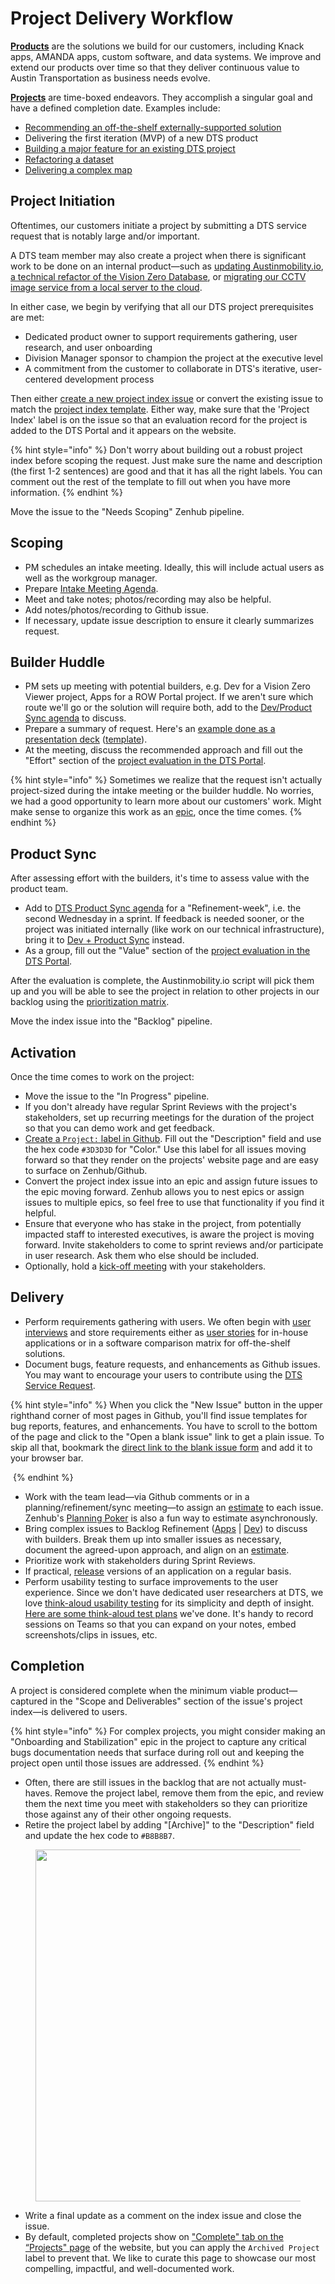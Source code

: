# Project Delivery Workflow

[**Products**](https://austinmobility.io/products) are the solutions we build for our customers, including Knack apps, AMANDA apps, custom software, and data systems. We improve and extend our products over time so that they deliver continuous value to Austin Transportation as business needs evolve.&#x20;

[**Projects**](https://austinmobility.io/projects) are time-boxed endeavors. They accomplish a singular goal and have a defined completion date. Examples include:

* [Recommending an off-the-shelf externally-supported solution](https://github.com/cityofaustin/atd-data-tech/issues/65)
* Delivering the first iteration (MVP) of a new DTS product
* [Building a major feature for an existing DTS project](https://github.com/cityofaustin/atd-data-tech/issues/533)
* [Refactoring a dataset](https://github.com/cityofaustin/atd-data-tech/issues/254)
* [Delivering a complex map](https://github.com/cityofaustin/atd-data-tech/issues/1911)

## Project Initiation

Oftentimes, our customers initiate a project by submitting a DTS service request that is notably large and/or important.&#x20;

A DTS team member may also create a project when there is significant work to be done on an internal product—such as [updating Austinmobility.io](https://austinmobility.io/projects/4199), [a technical refactor of the Vision Zero Database](https://austinmobility.io/projects/10430), or [migrating our CCTV image service from a local server to the cloud](https://austinmobility.io/projects/1046).

In either case, we begin by verifying that all our DTS project prerequisites are met:

* Dedicated product owner to support requirements gathering, user research, and user onboarding
* Division Manager sponsor to champion the project at the executive level&#x20;
* A commitment from the customer to collaborate in DTS's iterative, user-centered development process

Then either [create a new project index issue](https://github.com/cityofaustin/atd-data-tech/issues/new?assignees=\&labels=Project+Index\&projects=\&template=-all-purpose--project-index.md\&title=Project%3A+%5BYour+Project+Name+in+Title+Case%5D) or convert the existing issue to match the [project index template](https://github.com/cityofaustin/atd-data-tech/issues/new?assignees=\&labels=Project+Index\&projects=\&template=-all-purpose--project-index.md\&title=Project%3A+%5BYour+Project+Name+in+Title+Case%5D). Either way, make sure that the 'Project Index' label is on the issue so that an evaluation record for the project is added to the DTS Portal and it appears on the website.

{% hint style="info" %}
Don't worry about building out a robust project index before scoping the request. Just make sure the name and description (the first 1-2 sentences) are good and that it has all the right labels. You can comment out the rest of the template to fill out when you have more information.&#x20;
{% endhint %}

Move the issue to the "Needs Scoping" Zenhub pipeline.&#x20;

## Scoping

* PM schedules an intake meeting. Ideally, this will include actual users as well as the workgroup manager.&#x20;
* Prepare [Intake Meeting Agenda](https://docs.google.com/document/d/1AcjxHv6XCEutSAIzNebnxNR9EL8CORiHrVfNlQuChII/edit#heading=h.f4j2i9aovme).
* Meet and take notes; photos/recording may also be helpful.
* Add notes/photos/recording to Github issue.
* If necessary, update issue description to ensure it clearly summarizes request.

## Builder Huddle

* PM sets up meeting with potential builders, e.g. Dev for a Vision Zero Viewer project, Apps for a ROW Portal project. If we aren't sure which route we'll go or the solution will require both, add to the [Dev/Product Sync agenda](https://docs.google.com/document/d/1hWzg-qluRBrTetEGjg\_eHrR9qT4IqenaUgk6FR6APbU/edit) to discuss.&#x20;
* Prepare a summary of request. Here's an [example done as a presentation deck](https://docs.google.com/presentation/d/1brqKe0IfavZ4K8Dp2jv1QBW\_Kfa7umDROOiQ2lHc67I/edit#slide=id.p) ([template](https://docs.google.com/presentation/d/1i9rcEEsEIWtHLJd\_e0foQpNX9bQkffj4zHkzRsguW60/edit?usp=sharing)).&#x20;
* At the meeting, discuss the recommended approach and fill out the "Effort" section of the [project evaluation in the DTS Portal](https://atd.knack.com/dts#project-evaluation/).&#x20;

{% hint style="info" %}
Sometimes we realize that the request isn't actually project-sized during the intake meeting or the builder huddle. No worries, we had a good opportunity to learn more about our customers' work. Might make sense to organize this work as an [epic](github-project-management.md#epics), once the time comes.&#x20;
{% endhint %}

## Product Sync

After assessing effort with the builders, it's time to assess value with the product team.&#x20;

* Add to [DTS Product Sync agenda](https://docs.google.com/document/d/1SA3iEyfiBlnxgx2miYn5EncVeUrQyOtUfAk-93574z8/edit) for a "Refinement-week", i.e. the second Wednesday in a sprint. If feedback is needed sooner, or the project was initiated internally (like work on our technical infrastructure), bring it to [Dev + Product Sync](https://docs.google.com/document/d/1hWzg-qluRBrTetEGjg\_eHrR9qT4IqenaUgk6FR6APbU/edit) instead.&#x20;
* As a group, fill out the "Value" section of the [project evaluation in the DTS Portal](https://atd.knack.com/dts#project-evaluation/).&#x20;

After the evaluation is complete, the Austinmobility.io script will pick them up and you will be able to see the project in relation to other projects in our backlog using the [prioritization matrix](https://austinmobility.io/projects?status=backlog\&view=chart).&#x20;

Move the index issue into the "Backlog" pipeline.&#x20;

## Activation

Once the time comes to work on the project:

* Move the issue to the "In Progress" pipeline.&#x20;
* If you don't already have regular Sprint Reviews with the project's stakeholders, set up recurring meetings for the duration of the project so that you can demo work and get feedback.&#x20;
* [Create a `Project:` label in Github](https://github.com/cityofaustin/atd-data-tech/labels?q=project). Fill out the "Description" field and use the hex code `#3D3D3D` for "Color." Use this label for all issues moving forward so that they render on the projects' website page and are easy to surface on Zenhub/Github.&#x20;
* Convert the project index issue into an epic and assign future issues to the epic moving forward. Zenhub allows you to nest epics or assign issues to multiple epics, so feel free to use that functionality if you find it helpful.  &#x20;
* Ensure that everyone who has stake in the project, from potentially impacted staff to interested executives, is aware the project is moving forward. Invite stakeholders to come to sprint reviews and/or participate in user research. Ask them who else should be included.&#x20;
* Optionally, hold a [kick-off meeting](https://docs.google.com/presentation/d/10VOVnzf8Di\_IGhh0fInLdMvBgH4n-ysVegiN8LvsFOc/edit#slide=id.g653199e8f7\_0\_7) with your stakeholders.&#x20;

## Delivery

* Perform requirements gathering with users. We often begin with [user interviews](https://www.nngroup.com/courses/user-interviews/) and store requirements either as [user stories](https://docs.google.com/spreadsheets/d/1Uu1IiwqQGpkgXDWfoQsMKEckT0ry9avlFJyLdLe\_DZA/edit#gid=179231394) for in-house applications or in a software comparison matrix for off-the-shelf solutions.&#x20;
* Document bugs, feature requests, and enhancements as Github issues. You may want to encourage your users to contribute using the [DTS Service Request](https://atd.knack.com/dts#new-service-request/).&#x20;

{% hint style="info" %}
When you click the "New Issue" button in the upper righthand corner of most pages in Github, you'll find issue templates for bug reports, features, and enhancements. You have to scroll to the bottom of the page and click to the "Open a blank issue" link to get a plain issue. To skip all that, bookmark the [direct link to the blank issue form](https://github.com/cityofaustin/atd-data-tech/issues/new) and add it to your browser bar.&#x20;

<img src="../.gitbook/assets/Screenshot 2024-03-13 at 12.25.42 PM.png" alt="" data-size="original">
{% endhint %}

* Work with the team lead—via Github comments or in a planning/refinement/sync meeting—to assign an [estimate](https://atd-dts.gitbook.io/wiki/product-ops/github-project-management#estimates) to each issue. Zenhub's [Planning Poker](https://www.zenhub.com/planning-poker) is also a fun way to estimate asynchronously. &#x20;
* Bring complex issues to Backlog Refinement ([Apps](https://docs.google.com/document/d/1NENOLq5v9n77N\_sNbV\_iu2dzi9cU5dTfAex9ay7Q7N0/edit#heading=h.mlv4bpg8du2a) | [Dev](https://docs.google.com/document/d/1k6L33xi1zDWEtW3n3oh212DmDug2F8yHLaZ-XW20Dsg/edit#heading=h.7h18hmh8ypw)) to discuss with builders. Break them up into smaller issues as necessary, document the agreed-upon approach, and align on an [estimate](https://atd-dts.gitbook.io/wiki/product-ops/github-project-management#estimates).&#x20;
* Prioritize work with stakeholders during Sprint Reviews.&#x20;
* If practical, [release](release-management-process.md) versions of an application on a regular basis.&#x20;
* Perform usability testing to surface improvements to the user experience. Since we don't have dedicated user researchers at DTS, we love [think-aloud usability testing](https://www.nngroup.com/articles/thinking-aloud-the-1-usability-tool/) for its simplicity and depth of insight. [Here are some think-aloud test plans](https://drive.google.com/drive/u/0/folders/1eQai0Hzsz7EVI9RUmPWdPq3rNX0FPc7T) we've done. It's handy to record sessions on Teams so that you can expand on your notes, embed screenshots/clips in issues, etc.&#x20;

## Completion&#x20;

A project is considered complete when the minimum viable product—captured in the "Scope and Deliverables" section of the issue's project index—is delivered to users.&#x20;

{% hint style="info" %}
For complex projects, you might consider making an "Onboarding and Stabilization" epic in the project to capture any critical bugs documentation needs that surface during roll out and keeping the project open until those issues are addressed.&#x20;
{% endhint %}

* Often, there are still issues in the backlog that are not actually must-haves. Remove the project label, remove them from the epic, and review them the next time you meet with stakeholders so they can prioritize those against any of their other ongoing requests.&#x20;
* Retire the project label by adding "\[Archive]" to the "Description" field and update the hex code to `#B8B8B7`.

<figure><img src="../.gitbook/assets/Screenshot 2024-03-13 at 2.26.13 PM (1).png" alt="" width="563"><figcaption></figcaption></figure>

* Write a final update as a comment on the index issue and close the issue.&#x20;
* By default, completed projects show on ["Complete" tab on the “Projects" page](https://austinmobility.io/projects?status=completed) of the website, but you can apply the `Archived Project` label to prevent that. We like to curate this page to showcase our most compelling, impactful, and well-documented work.&#x20;
